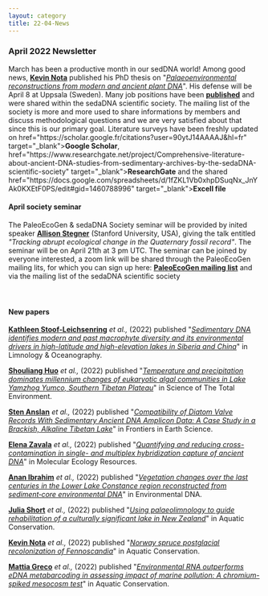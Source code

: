```yaml
---
layout: category
title: 22-04-News
---
```


<div class="section">
<h3 class="section-title underline">April 2022 Newsletter</h3>
</div>

<div class="intro">

<p> March has been a productive month in our sedDNA world! Among  good news, <a href="https://www.researchgate.net/profile/Kevin-Nota" target="_blank"><b>Kevin Nota</b></a> published his PhD thesis on "<a href="https://www.diva-portal.org/smash/get/diva2:1638626/FULLTEXT01.pdf" target="_blank"><u><i>Palaeoenvironmental reconstructions from modern and ancient plant DNA</i></u></a>". His defense will be April 8 at Uppsala (Sweden). Many job positions have been <a href="https://sedadna.github.io/category/positions.html" target="_blank"><b>published</b></a> and were shared within the sedaDNA scientific society. The mailing list of the society is more and more used to share informations by members and discuss methodological questions and we are very satisfied about that since this is our primary goal. Literature surveys have been freshly updated on href="https://scholar.google.fr/citations?user=90ytJ14AAAAJ&hl=fr" target="_blank"><b>Google Scholar</b></a>, href="https://www.researchgate.net/project/Comprehensive-literature-about-ancient-DNA-studies-from-sedimentary-archives-by-the-sedaDNA-scientific-society" target="_blank"><b>ResearchGate</b></a> and the shared  href="https://docs.google.com/spreadsheets/d/1fZKL1Vb0xhpDSuqNx_JnYAk0KXEtF0PS/edit#gid=1460788996" target="_blank"><b>Excell file </b></a>
   
  <br>
<div class="intro">
<h4 class="section-title underline">April society seminar</h4><p>The PaleoEcoGen & sedaDNA Society seminar will be provided by inited speaker <a href="https://allisonstegner.com/" target="_blank"><b>Allison Stegner</b></a> (Stanford University, USA), giving the talk entitled <i> "Tracking abrupt ecological change in the Quaternary fossil record"</i>. The seminar will be on April 21th at 3 pm UTC. The seminar can be joined by everyone interested, a zoom link will be shared through the PaleoEcoGen mailing lits, for which you can sign up here:  <a href="https://listserv.unibe.ch/mailman/listinfo/paleoecogen.pages" target="_blank"><b>PaleoEcoGen mailing list</b></a> and via the mailing list of the sedaDNA scientific society

<br>
<br>
<br>
<div class="intro">
<h4 class="section-title underline">New papers</h4>
<p><a href="https://www.awi.de/en/about-us/organisation/staff/single-view/kathleen-stoof-leichsenring.html" target="_blank"><b>Kathleen Stoof-Leichsenring</b></a> <i>et al.,</i> (2022) published "<a href="https://aslopubs.onlinelibrary.wiley.com/doi/full/10.1002/lno.12061" target="_blank"><u><i>Sedimentary DNA identifies modern and past macrophyte diversity and its environmental drivers in high-latitude and high-elevation lakes in Siberia and China</i></u></a>" in Limnology & Oceanography.</p> 
  
<p><a href="https://www.sciencedirect.com/science/article/abs/pii/S0048969722017296" target="_blank"><b>Shouliang Huo</b></a> <i>et al.,</i> (2022) published "<a href="https://www.sciencedirect.com/science/article/abs/pii/S0048969722017296" target="_blank"><u><i>Temperature and precipitation dominates millennium changes of eukaryotic algal communities in Lake Yamzhog Yumco, Southern Tibetan Plateau</i></u></a>" in Science of The Total Environment.</p> 
  
<p><a href="https://scholar.google.com/citations?user=2UwHt14AAAAJ&hl=en" target="_blank"><b>Sten Anslan</b></a> <i>et al.,</i> (2022) published "<a href="https://www.frontiersin.org/articles/10.3389/feart.2022.824656/full" target="_blank"><u><i>Compatibility of Diatom Valve Records With Sedimentary Ancient DNA Amplicon Data: A Case Study in a Brackish, Alkaline Tibetan Lake</i></u></a>" in Frontiers in Earth Science.</p> 
  
<p><a href="https://www.researchgate.net/profile/Elena-Zavala-2" target="_blank"><b>Elena Zavala</b></a> <i>et al.,</i> (2022) published "<a href="https://onlinelibrary.wiley.com/doi/10.1111/1755-0998.13607" target="_blank"><u><i>Quantifying and reducing cross-contamination in single- and multiplex hybridization capture of ancient DNA</i></u></a>" in Molecular Ecology Resources.</p> 

<p><a href="https://www.evolutionsbiologie-uni-konstanz.com/anan-ibrahim.html" target="_blank"><b>Anan Ibrahim</b></a> <i>et al.,</i> (2022) published "<a href="https://onlinelibrary.wiley.com/doi/full/10.1002/edn3.292" target="_blank"><u><i>Vegetation changes over the last centuries in the Lower Lake Constance region reconstructed from sediment‐core environmental DNA</i></u></a>" in Environmental DNA.</p> 

<p><a href="https://researchers.adelaide.edu.au/profile/julia.short" target="_blank"><b>Julia Short</b></a> <i>et al.,</i> (2022) published "<a href="https://onlinelibrary.wiley.com/doi/full/10.1002/aqc.3808" target="_blank"><u><i>Using palaeolimnology to guide rehabilitation of a culturally significant lake in New Zealand</i></u></a>" in Aquatic Conservation.</p>   
  
<p><a href="https://www.researchgate.net/profile/Kevin-Nota" target="_blank"><b>Kevin Nota</b></a> <i>et al.,</i> (2022) published "<a href="https://www.nature.com/articles/s41467-022-28976-4" target="_blank"><u><i>Norway spruce postglacial recolonization of Fennoscandia</i></u></a>" in Aquatic Conservation.</p>   
  
<p><a href="https://www.researchgate.net/profile/Mattia-Greco-2" target="_blank"><b>Mattia Greco</b></a> <i>et al.,</i> (2022) published "<a href="https://www.sciencedirect.com/science/article/abs/pii/S0045653522007329" target="_blank"><u><i>Environmental RNA outperforms eDNA metabarcoding in assessing impact of marine pollution: A chromium-spiked mesocosm test</i></u></a>" in Aquatic Conservation.</p>   
</div>
